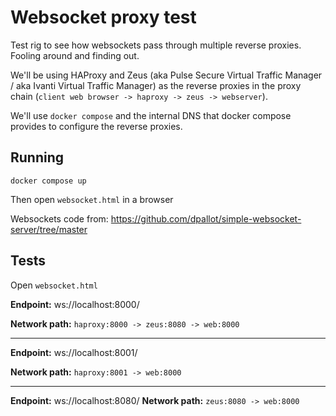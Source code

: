 # Websocket proxy test

Test rig to see how websockets pass through multiple reverse proxies. Fooling around and finding out.

We'll be using HAProxy and Zeus (aka Pulse Secure Virtual Traffic Manager / aka Ivanti Virtual Traffic Manager) as the reverse proxies in the proxy chain (`client web browser -> haproxy -> zeus -> webserver`).

We'll use `docker compose` and the internal DNS that docker compose provides to configure the reverse proxies.

## Running

```
docker compose up
```

Then open `websocket.html` in a browser

Websockets code from: https://github.com/dpallot/simple-websocket-server/tree/master

## Tests

Open `websocket.html`

**Endpoint:** ws://localhost:8000/

**Network path:** `haproxy:8000 -> zeus:8080 -> web:8000`

---

**Endpoint:** ws://localhost:8001/

**Network path:** `haproxy:8001 -> web:8000`

---

**Endpoint:** ws://localhost:8080/
**Network path:** `zeus:8080 -> web:8000`
